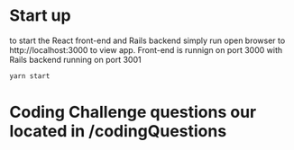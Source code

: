 # Start up

to start the React front-end and Rails backend simply run 
open browser to http://localhost:3000 to view app.
Front-end is runnign on port 3000 with Rails backend running on port 3001

```bash
yarn start
```

# Coding Challenge questions our located in /codingQuestions 



